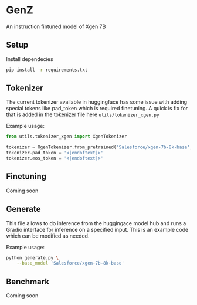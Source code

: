 # GenZ

An instruction fintuned model of Xgen 7B

## Setup

Install dependecies
   ```bash
   pip install -r requirements.txt
   ```

## Tokenizer

The current tokenizer available in huggingface has some issue with adding special tokens like pad_token which is required finetuning. A quick is fix for that is added in the tokenizer file here `utils/tokenizer_xgen.py`

Example usage:
```python
from utils.tokenizer_xgen import XgenTokenizer

tokenizer = XgenTokenizer.from_pretrained('Salesforce/xgen-7b-8k-base', trust_remote_code=True)
tokenizer.pad_token = '<|endoftext|>'
tokenizer.eos_token = '<|endoftext|>'
```

## Finetuning

Coming soon

## Generate

This file allows to do inference from the huggingace model hub and runs a Gradio interface for inference on a specified input. This is an example code which can be modified as needed.

Example usage:

```bash
python generate.py \
    --base_model 'Salesforce/xgen-7b-8k-base'
```

## Benchmark

Coming soon

